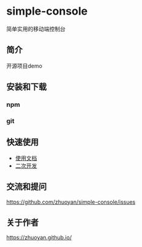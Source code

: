 # simple-console
简单实用的移动端控制台

## 简介

开源项目demo

## 安装和下载

### npm

### git

## 快速使用

* [使用文档](doc/use/README.md)
* [二次开发](doc/dev/README.md)

## 交流和提问

https://github.com/zhuoyan/simple-console/issues

## 关于作者

https://zhuoyan.github.io/
